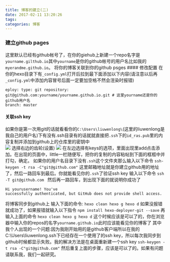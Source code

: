 ```yaml
---
title: 博客的建立(二)
date: 2017-02-11 13:20:26
tags: 
categories: 博客
---
```

<!--mor -->
### 建立github pages
这里默认已经有github帐号了，在你的giehub上新建一个repo名字是`yourname.gilthub.io`其中`yourname`是你的github帐号的用户名比如我的`myerandme.github.io`。
将你的博客关联到你的github psges #### 修改配置
在你的hexo目录下有`_config.yml`打开后拉到最下面添加以下内容(请注意以后再`_config.yml`中添加内容冒号后面一定要加空格不然会渲染时报错)

````
eploy: type: git repository:
git@github.com:yourname/yourname.github.io.git # 这里yourname还是你的github用户名
branch: master
````


#### 关联ssh key
如果你是第一次用git的话就看看你的`C:\Users\liuwenlong\`(这里的liuwenlong是我自己的用户名)下有没有.ssh目录有的话就就直接把`.ssh`下的`id_ras.pub`里的内容复制并添加到github上的仓库里的密钥中  
![](http://p1.bpimg.com/567571/19772c56b391d3f8.png) 选择右边的齿轮(设置)
![](http://p1.bpimg.com/567571/21ecdd3486c866d5.png)
在左边选择有keys的选项，里面出现里add点击添加。在出现的页面中，little一栏随便写，把你的复制的内容粘帖到下面的框框中并打勾，确定。
如果你的用户名目录下没有`.ssh`这个文件夹那么输入以下命令 ``` ssh-keygen -t rsa -C"git@github.com" ```
这里邮箱地址就是你建立github用的地址了，然后一路回车到最后。你就能看见你的`.ssh`了验证ssh key 输入以下命令
 ```ssh -T git@github.com ```
 然后再一路回车，到出现下面的就说明你成功了
```
Hi yourusername! You've
successfully authenticated, but GitHub does not provide shell access.
````
将博客同步到github上 输入下面的命令: ``` hexo clean hexo g hexo d ``` 如果没报错就成功了，如果报错就输入以下指令 ```
npm install hexo-deployer-git --save ``` 再输入上面的命令 ``` hexo clean hexo g hexo
d ``` 这个时候应该是可以了的，你在浏览器中输入你的repos的名字`yourname.github.io`此时应该能看见你的博客了
其中我个人出现的一个问题:因为我刚开始用的是github客户端所以在我的C:\Users\liuwenlong\.ssh下已经存在一个使用了的ssh
key，所以每次我同步到github时候都显示失败。我的解决方法是在桌面重新建一个ssh key ``` ssh-keygen -t rsa
-C"git@github.com" ``` 然后重复上面的步骤，应该是可以了的。如果有问题请联系我，我们一起研究。
